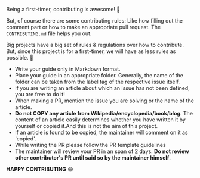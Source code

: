 Being a first-timer, contributing is awesome! :tada:

But, of course there are some contributing rules: Like how filling out the comment part or how to make an appropriate pull request.
The `CONTRIBUTING.md` file helps you out.

Big projects have a big set of rules & regulations over how to contribute. But, since this project is for a first-timer, 
we will have as less rules as possible. :pizza:

- Write your guide only in Markdown format.
- Place your guide in an appropriate folder. Generally, the name of the folder can be taken from the label tag of the respective 
issue itself.
- If you are writing an article about which an issue has not been defined, you are free to do it!
- When making a PR, mention the issue you are solving or the name of the article.
- **Do not COPY any article from Wikipedia/encyclopedia/book/blog**. The content of an article easily determines whether you have
written it by yourself or copied it.And this is not the aim of this project.
- If an article is found to be copied, the maintainer will comment on it as 'copied'.
- While writing the PR please follow the PR template guidelines
- The maintainer will review your PR in an span of 2 days. **Do not review other contributor's PR until said so by the maintainer
himself**.

**HAPPY CONTRIBUTING** :smile:
